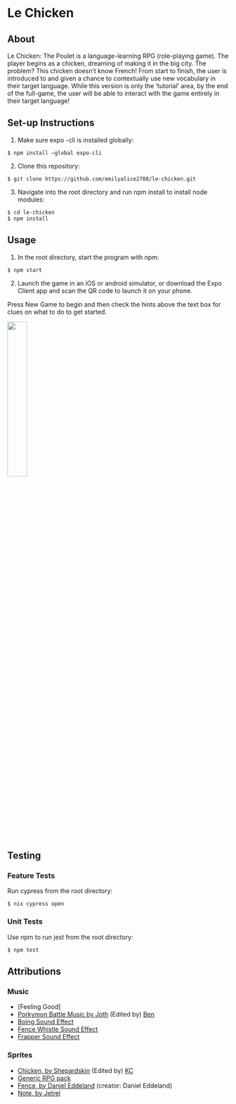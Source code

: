 # Le Chicken

## About 

Le Chicken: The Poulet is a language-learning RPG (role-playing game). The player begins as a chicken, dreaming of making it in the big city. The problem? This chicken doesn’t know French! From start to finish, the user is introduced to and given a chance to contextually use new vocabulary in their target language. While this version is only the ‘tutorial’ area, by the end of the full-game, the user will be able to interact with the game entirely in their target language!

## Set-up Instructions

1. Make sure expo -cli is installed globally:
```
$ npm install —global expo-cli
```
2. Clone this repository:
```
$ git clone https://github.com/emilyalice2708/le-chicken.git
```
3. Navigate into the root directory and run npm install to install node modules:
```
$ cd le-chicken
$ npm install 
```

## Usage

1. In the root directory, start the program with npm:
```
$ npm start
```
2. Launch the game in an iOS or android simulator, or download the Expo Client app and scan the QR code to launch it on your phone.

Press New Game to begin and then check the hints above the text box for clues on what to do to get started.

<img src="https://i.imgur.com/zYwCEaw.gif" height="30%" width="30%"/>


## Testing

### Feature Tests
Run cypress from the root directory:
```
$ nix cypress open
```

### Unit Tests
Use npm to run jest from the root directory:
```
$ npm test
```

## Attributions

### Music

- [Feeling Good]
- [Porkymon Battle Music by Joth](https://opengameart.org/content/porkymon-battle-theme) (Edited by) [Ben](https://github.com/benlynch1931)
- [Boing Sound Effect](https://www.zapsplat.com/music/cartoon-boing-ascend-bounce-jaw-harp-12/)
- [Fence Whistle Sound Effect](https://www.zapsplat.com/music/crickets-summertime-early-morning/)
- [Frapper Sound Effect](https://www.zapsplat.com/music/cartoon-punch-1/)

### Sprites

- [Chicken, by Shepardskin](https://opengameart.org/content/chicken-sprites) (Edited by) [KC](https://github.com/kacesera)
- [Generic RPG pack](https://bakudas.itch.io/generic-rpg-pack)
- [Fence, by Daniel Eddeland](https://opengameart.org/content/lpc-farming-tilesets-magic-animations-and-ui-elements) (creator: Daniel Eddeland)
- [Note, by Jetrel](https://opengameart.org/content/rpg-item-set)

